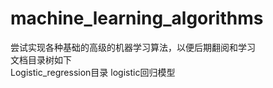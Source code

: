 # machine_learning_algorithms
尝试实现各种基础的高级的机器学习算法，以便后期翻阅和学习\
文档目录树如下\
Logistic_regression目录 logistic回归模型

